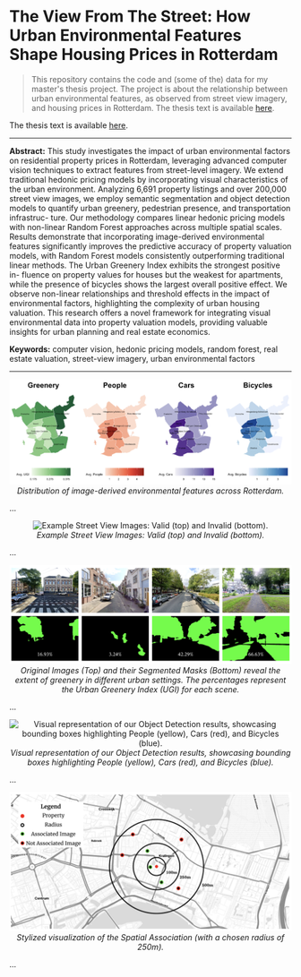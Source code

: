 # The View From The Street: How Urban Environmental Features Shape Housing Prices in Rotterdam

> This repository contains the code and (some of the) data for my master's thesis project. The project is about the relationship between urban environmental features, as observed from street view imagery, and housing prices in Rotterdam. The thesis text is available [here](https://linuswolff.github.io/ViewFromTheStreet/thesis_text.pdf).

The thesis text is available <a href="https://linuswolff.github.io/ViewFromTheStreet/thesis_text.pdf" target="_blank" rel="noopener noreferrer">here</a>.



---

**Abstract:** This study investigates the impact of urban environmental factors on residential property prices in Rotterdam, leveraging advanced computer vision techniques to extract features from street-level imagery. We extend traditional hedonic pricing models by incorporating visual characteristics of the urban environment. Analyzing 6,691 property listings and over 200,000 street view images, we employ semantic segmentation and object detection models to quantify urban greenery, pedestrian presence, and transportation infrastruc- ture. Our methodology compares linear hedonic pricing models with non-linear Random Forest approaches across multiple spatial scales. Results demonstrate that incorporating image-derived environmental features significantly improves the predictive accuracy of property valuation models, with Random Forest models consistently outperforming traditional linear methods. The Urban Greenery Index exhibits the strongest positive in- fluence on property values for houses but the weakest for apartments, while the presence of bicycles shows the largest overall positive effect. We observe non-linear relationships and threshold effects in the impact of environmental factors, highlighting the complexity of urban housing valuation. This research offers a novel framework for integrating visual environmental data into property valuation models, providing valuable insights for urban planning and real estate economics.

**Keywords:** computer vision, hedonic pricing models, random forest, real estate valuation, street-view imagery, urban environmental factors

---

<p align="center">
  <img src="Data/resources/distribution_image_vars_rotterdam.png" alt="Distribution of image-derived environmental features across Rotterdam.">
  <br>
  <em>Distribution of image-derived environmental features across Rotterdam.</em>
</p>

...

<p align="center">
  <img src="Data/resources/valid_invalid_images.png" alt="Example Street View Images: Valid (top) and Invalid (bottom).">
  <br>
  <em>Example Street View Images: Valid (top) and Invalid (bottom).</em>
</p>

...

<p align="center">
  <img src="Data/resources/greenery_segmentation_images_masks.png" alt="Original Images (Top) and their Segmented Masks (Bottom) reveal the extent of greenery in different urban settings. The percentages represent the Urban Greenery Index (UGI) for each scene.">
  <br>
  <em>Original Images (Top) and their Segmented Masks (Bottom) reveal the extent of greenery in different urban settings. The percentages represent the Urban Greenery Index (UGI) for each scene.</em>
</p>

...

<p align="center">
  <img src="Data/resources/object_detection_images_bboxes.png" alt="Visual representation of our Object Detection results, showcasing bounding boxes highlighting People (yellow), Cars (red), and Bicycles (blue).">
  <br>
  <em>Visual representation of our Object Detection results, showcasing bounding boxes highlighting People (yellow), Cars (red), and Bicycles (blue).</em>
</p>

...

<p align="center">
  <img src="Data/resources/properties_images_assoc.png" alt="Stylized visualization of the Spatial Association (with a chosen radius of 250m).">
  <br>
  <em>Stylized visualization of the Spatial Association (with a chosen radius of 250m).</em>
</p>

...
